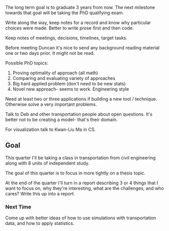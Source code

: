 
The long term goal is to graduate 3 years from now. The next milestone
towards
that goal will be taking the PhD qualifying exam.

Write along the way, keep notes for a record and know why particular
choices were made. Better to write prose first and then code.

Keep notes of meetings, decisions, timelines, target tasks.

Before meeting Duncan it's nice to send any background reading material one
or two days prior. It might not be read.

Possible PhD topics: 

1. Proving optimality of approach (all math)
2. Comparing and evaluating variety of approaches 
3. Big hard applied problem (don't need to be new stats)
4. Novel new approach- seems to work. Engineering style

Need at least two or three applications if building a new tool / technique.
Otherwise solve a very important problems.

Talk to Deb and other transportation people about open questions. It's
better not to be creating a model- that's their domain.

For visualization talk to Kwan-Liu Ma in CS.

## Goal

This quarter I'll be taking a class in transportation from civil
engineering along with 8 units of independent study.

The goal of this quarter is to focus in more tightly on a thesis topic.

At the end of the quarter I'll turn in a report describing 3 or 4 things that I
want to focus on, why they're interesting, what are the challenges, and who
cares? Write this up into a report.

### Next Time

Come up with better ideas of how to use simulations with transportation
data, and how to apply statistics.
